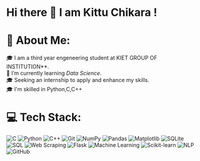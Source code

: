 # Hi there 👋 I am Kittu Chikara !

# 💫 About Me:
🎓 I am a third year engeneering student at KIET GROUP OF INSTITUTION**. <br> 
🌱 I’m currently learning *Data Science*. <br>
🎓 Seeking an internship to apply and enhance my skills.<br>
🎓 I'm skilled in Python,C,C++
<br/>




# 💻 Tech Stack:
![C](https://img.shields.io/badge/C-A8B9CC?style=for-the-badge&logo=c&logoColor=white)
![Python](https://img.shields.io/badge/Python-3776AB?style=for-the-badge&logo=python&logoColor=white)
![C++](https://img.shields.io/badge/C++-00599C?style=for-the-badge&logo=cplusplus&logoColor=white)
![Git](https://img.shields.io/badge/git-%23F05033.svg?style=for-the-badge&logo=git&logoColor=white) 
![NumPy](https://img.shields.io/badge/NumPy-013243?style=for-the-badge&logo=numpy&logoColor=white)
![Pandas](https://img.shields.io/badge/Pandas-150458?style=for-the-badge&logo=pandas&logoColor=white)
![Matplotlib](https://img.shields.io/badge/Matplotlib-11557C?style=for-the-badge&logo=matplotlib&logoColor=white)
![SQLite](https://img.shields.io/badge/SQLite-07405E?style=for-the-badge&logo=sqlite&logoColor=white)
![SQL](https://img.shields.io/badge/SQL-336791?style=for-the-badge&logo=postgresql&logoColor=white)
![Web Scraping](https://img.shields.io/badge/Web%20Scraping-4B8BBE?style=for-the-badge&logo=python&logoColor=white)
![Flask](https://img.shields.io/badge/Flask-000000?style=for-the-badge&logo=flask&logoColor=white)
![Machine Learning](https://img.shields.io/badge/Machine%20Learning-FF6F00?style=for-the-badge&logo=tensorflow&logoColor=white)
![Scikit-learn](https://img.shields.io/badge/Scikit--learn-F7931E?style=for-the-badge&logo=scikitlearn&logoColor=white)
![NLP](https://img.shields.io/badge/NLP-Natural%20Language%20Processing-blueviolet?style=for-the-badge&logo=semanticweb&logoColor=white)
![GitHub](https://img.shields.io/badge/github-%23121011.svg?style=for-the-badge&logo=github&logoColor=white)  
